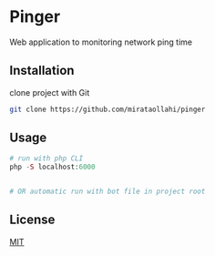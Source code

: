 # Pinger

Web application to monitoring network ping time

## Installation

clone project with Git

```bash
git clone https://github.com/mirataollahi/pinger
```

## Usage

```php
# run with php CLI
php -S localhost:6000


# OR automatic run with bot file in project root


```


## License

[MIT](https://choosealicense.com/licenses/mit/)
